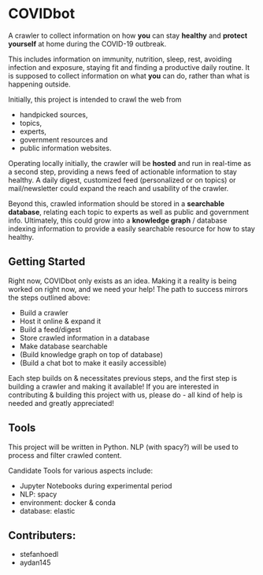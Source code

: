 # COVIDbot

A crawler to collect information on how **you** can stay **healthy** and **protect yourself** at home during the COVID-19 outbreak. 

This includes information on immunity, nutrition, sleep, rest, avoiding infection and exposure, staying fit and finding a productive daily routine.
It is supposed to collect information on what **you** can do, rather than what is happening outside.

Initially, this project is intended to crawl the web from
*  handpicked sources,
*  topics,
*  experts,
*  government resources and
*  public information websites.

Operating locally initially, the crawler will be **hosted** and run in real-time as a second step, providing a news feed of actionable information to stay healthy. A daily digest, customized feed (personalized or on topics) or mail/newsletter could expand the reach and usability of the crawler.

Beyond this, crawled information should be stored in a **searchable database**, relating each topic to experts as well as public and government info. 
Ultimately, this could grow into a **knowledge graph** / database indexing information to provide a easily searchable resource for how to stay healthy.


## Getting Started

Right now, COVIDbot only exists as an idea. Making it a reality is being worked on right now, and we need your help!
The path to success mirrors the steps outlined above:
* Build a crawler
* Host it online & expand it
* Build a feed/digest
* Store crawled information in a database
* Make database searchable
* (Build knowledge graph on top of database)
* (Build a chat bot to make it easily accessible)

Each step builds on & necessitates previous steps, and the first step is building a crawler and making it available! 
If you are interested in contributing & building this project with us, please do - all kind of help is needed and greatly appreciated! 

## Tools
This project will be written in Python. 
NLP (with spacy?) will be used to process and filter crawled content. 


Candidate Tools for various aspects include: 
- Jupyter Notebooks during experimental period
- NLP: spacy 
- environment: docker & conda
- database: elastic 


## Contributers:
- stefanhoedl
- aydan145




<!---
What things you need to install the software and how to install them

```
Give examples
```




### Installing

A step by step series of examples that tell you how to get a development env running

Say what the step will be

```
Give the example
```

And repeat

```
until finished
```

End with an example of getting some data out of the system or using it for a little demo

## Running the tests

Explain how to run the automated tests for this system

### Break down into end to end tests

Explain what these tests test and why

```
Give an example
```

### And coding style tests

Explain what these tests test and why

```
Give an example
```

## Deployment

Add additional notes about how to deploy this on a live system

## Built With

* [Dropwizard](http://www.dropwizard.io/1.0.2/docs/) - The web framework used
* [Maven](https://maven.apache.org/) - Dependency Management
* [ROME](https://rometools.github.io/rome/) - Used to generate RSS Feeds

## Contributing

Please read [CONTRIBUTING.md](https://gist.github.com/PurpleBooth/b24679402957c63ec426) for details on our code of conduct, and the process for submitting pull requests to us.

## Versioning

We use [SemVer](http://semver.org/) for versioning. For the versions available, see the [tags on this repository](https://github.com/your/project/tags). 

## Authors

* **Billie Thompson** - *Initial work* - [PurpleBooth](https://github.com/PurpleBooth)

See also the list of [contributors](https://github.com/your/project/contributors) who participated in this project.

## License

This project is licensed under the MIT License - see the [LICENSE.md](LICENSE.md) file for details

## Acknowledgments

* Hat tip to anyone whose code was used
* Inspiration
* etc
-->
